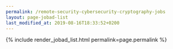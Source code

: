 ```yaml
---
permalink: /remote-security-cybersecurity-cryptography-jobs
layout: page-jobad-list
last_modified_at: 2019-08-16T18:33:52+0200
---
```

{% include render_jobad_list.html permalink=page.permalink %}
